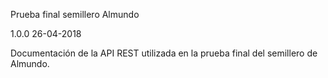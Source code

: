 Prueba final semillero Almundo


1.0.0 26-04-2018

Documentación de la API REST utilizada en la prueba final del semillero de Almundo.